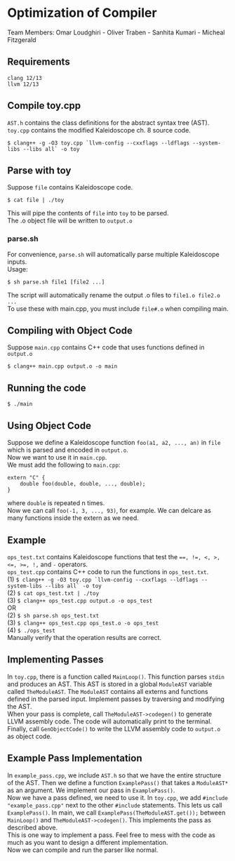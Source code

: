 # Optimization of Compiler 
Team Members: Omar Loudghiri - Oliver Traben - Sanhita Kumari - Micheal Fitzgerald

## Requirements
`clang 12/13`    
`llvm 12/13`

## Compile toy.cpp
`AST.h` contains the class definitions for the abstract syntax tree (AST).  
`toy.cpp` contains the modified Kaleidoscope ch. 8 source code.  
```
$ clang++ -g -O3 toy.cpp `llvm-config --cxxflags --ldflags --system-libs --libs all` -o toy
```

## Parse with toy
Suppose `file` contains Kaleidoscope code.
```
$ cat file | ./toy
```
This will pipe the contents of `file` into `toy` to be parsed.  
The .o object file will be written to `output.o`

### parse.sh
For convenience, `parse.sh` will automatically parse multiple Kaleidoscope inputs.  
Usage:
```
$ sh parse.sh file1 [file2 ...]
```
The script will automatically rename the output .o files to `file1.o file2.o ...`  
To use these with main.cpp, you must include `file#.o` when compiling main.

## Compiling with Object Code
Suppose `main.cpp` contains C++ code that uses functions defined in `output.o`  
```
$ clang++ main.cpp output.o -o main
```

## Running the code
```
$ ./main
```

## Using Object Code
Suppose we define a Kaleidoscope function `foo(a1, a2, ..., an)` in `file` which is parsed and encoded in `output.o`.  
Now we want to use it in `main.cpp`.  
We must add the following to `main.cpp`:  
```
extern "C" {
    double foo(double, double, ..., double);
}
```
where `double` is repeated n times.  
Now we can call `foo(-1, 3, ..., 93)`, for example.
We can delcare as many functions inside the extern as we need.

## Example
`ops_test.txt` contains Kaleidoscope functions that test the `==, !=, <, >, <=, >=, !,` and `-` operators.  
`ops_test.cpp` contains C++ code to run the functions in `ops_test.txt`.  
(1) ``$ clang++ -g -O3 toy.cpp `llvm-config --cxxflags --ldflags --system-libs --libs all` -o toy``  
(2) `$ cat ops_test.txt | ./toy`  
(3) `$ clang++ ops_test.cpp output.o -o ops_test`  
OR  
(2) `$ sh parse.sh ops_test.txt`  
(3) `$ clang++ ops_test.cpp ops_test.o -o ops_test`  
(4) `$ ./ops_test`  
Manually verify that the operation results are correct.

## Implementing Passes
In `toy.cpp`, there is a function called `MainLoop()`. This function parses `stdin` and produces an AST. This AST is stored in a global `ModuleAST` variable called `TheModuleAST`. The `ModuleAST` contains all externs and functions defined in the parsed input. Implement passes by traversing and modifying the AST.  
When your pass is complete, call `TheModuleAST->codegen()` to generate LLVM assembly code. The code will automatically print to the terminal.  
Finally, call `GenObjectCode()` to write the LLVM assembly code to `output.o` as object code.

## Example Pass Implementation
In `example_pass.cpp`, we include `AST.h` so that we have the entire structure of the AST. Then we define a function `ExamplePass()` that takes a `ModuleAST*` as an argument. We implement our pass in `ExamplePass()`.  
Now we have a pass defined, we need to use it. In `toy.cpp`, we add `#include "example_pass.cpp"` next to the other `#include` statements. This lets us call `ExamplePass()`. In main, we call `ExamplePass(TheModuleAST.get());` between `MainLoop()` and `TheModuleAST->codegen()`. This implements the pass as described above.  
This is one way to implement a pass. Feel free to mess with the code as much as you want to design a different implementation.  
Now we can compile and run the parser like normal.
